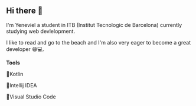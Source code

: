 ## Hi there 👋

I'm Yeneviel a student in ITB (Institut Tecnologic de Barcelona) currently studying web devlelopment.

I like to read and go to the beach and I'm also very eager to become a great developer 😄💻.


**Tools**

💠Kotlin

💠Intellij IDEA

💠Visual Studio Code
